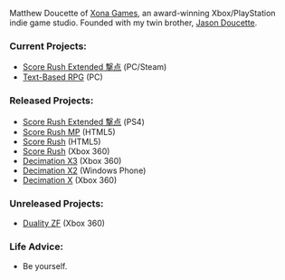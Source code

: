 Matthew Doucette of [Xona Games](https://github.com/XonaGames), an award-winning Xbox/PlayStation indie game studio. Founded with my twin brother, [Jason Doucette](https://github.com/JDoucette).
### Current Projects:
- [Score Rush Extended 撃点](http://xona.com/scorerush/) (PC/Steam)
- [Text-Based RPG](https://github.com/Xonatron/TextBasedRPG) (PC)
### Released Projects:
- [Score Rush Extended 撃点](http://xona.com/scorerush/) (PS4)
- [Score Rush MP](http://xona.com/scorerush/multiplayer/) (HTML5)
- [Score Rush](http://xona.com/scorerush/html5/) (HTML5)
- [Score Rush](http://xona.com/scorerush/xbox360/) (Xbox 360)
- [Decimation X3](http://xona.com/decimationx3/) (Xbox 360)
- [Decimation X2](http://xona.com/decimationx2/) (Windows Phone)
- [Decimation X](http://xona.com/decimationx/) (Xbox 360)
### Unreleased Projects:
- [Duality ZF](http://xona.com/dualityzf) (Xbox 360)
### Life Advice:
- Be yourself.

<!--
**Xonatron/Xonatron** is a ✨ _special_ ✨ repository because its `README.md` (this file) appears on your GitHub profile.

Here are some ideas to get you started:

- 🔭 I’m currently working on ...
- 🌱 I’m currently learning ...
- 👯 I’m looking to collaborate on ...
- 🤔 I’m looking for help with ...
- 💬 Ask me about ...
- 📫 How to reach me: ...
- 😄 Pronouns: ...
- ⚡ Fun fact: ...
-->
